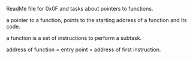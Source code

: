 ReadMe file for 0x0F and tasks about pointers to functions.

a pointer to a function, points to the starting address of a function and its code. 

a function is a set of instructions to perform a subtask.

address of function = entry point = address of first instruction.

